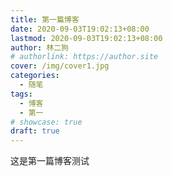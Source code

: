 ```yaml
---
title: 第一篇博客
date: 2020-09-03T19:02:13+08:00
lastmod: 2020-09-03T19:02:13+08:00
author: 林二狗
# authorlink: https://author.site
cover: /img/cover1.jpg
categories:
  - 随笔
tags:
  - 博客
  - 第一
# showcase: true
draft: true
---
```


这是第一篇博客测试
